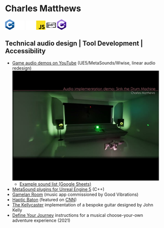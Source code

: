 # Charles Matthews
<span><img src="ISO_C++_Logo.svg" onclick="preventDefault()" alt="C++ Logo" width="30px"></span>
<span><img src="unreal-engine-svgrepo-com.svg" width="30px"></span>
<span><img src="wwise_logo_icon_249154.svg" width="30px" alt="Wwise logo"></span>
<span><img src="Unofficial_JavaScript_logo_2.svg" width="30px"></span>
<span><img src="Pure_Data_logo.svg" width="30px" height="30px" alt="pure data logo"></span>
<span><img src="Logo_C_sharp.svg" alt="C sharp Logo" width="30px"></span>

## Technical audio design | Tool Development | Accessibility
- [Game audio demos on YouTube](https://www.youtube.com/playlist?list=PLIKWa1FaZD5y24pnfeUiXkJ6GzWY5KAUE) (UE5/MetaSounds/Wwise, linear audio redesign)
[![Game audio demos on YouTube](YouTubeTN.jpg)](https://www.youtube.com/playlist?list=PLIKWa1FaZD5y24pnfeUiXkJ6GzWY5KAUE)
    - [Example sound list (Google Sheets)](https://docs.google.com/spreadsheets/d/1D09KMrcZ0xtmPJPoDdsNNKo1kq1gA7TjWF5AT-1kKdk/edit?usp=sharing)
- [MetaSound plugins for Unreal Engine 5](https://github.com/matthewscharles/metasound-plugins/) (C++)
- [Gamelan Room](https://www.good-vibrations.org.uk/gamelan-room/) (music app commissioned by Good Vibrations)
- [Haptic Baton](https://www.humaninstruments.co.uk/haptic-baton) (featured on [CNN](https://www.youtube.com/watch?v=GPajyVGw82s))
- [The Kellycaster](https://www.drakemusic.org/technology/instruments-projects/the-kellycaster/) implementation of a bespoke guitar designed by John Kelly
- [Define Your Journey](https://www.youtube.com/watch?v=QApY4qj2PDw) instructions for a musical choose-your-own adventure experience (2021)
